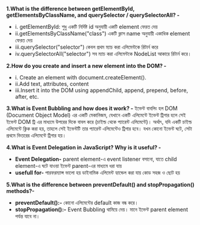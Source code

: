 
**1.What is the difference between getElementById, getElementsByClassName, and querySelector / querySelectorAll? -**
  - i. getElementById:  শুধু একটি নির্দিষ্ট id  অনুযায়ী একটি element ফেরত দেয় 
  - ii.getElementsByClassName("class") একটি ক্লাস name অনুযায়ী একাধিক element  ফেরত দেয় 
  - iii.querySelector("selector")  কেবল প্রথম ম্যাচ করা এলিমেন্টকে রিটার্ন করে
  - iv.querySelectorAll("selector")  সব ম্যাচ করা এলিমেন্টকে NodeList আকারে রিটার্ন করে।
 
 **2.How do you create and insert a new element into the DOM? -**
- i. Create an element with document.createElement().
- ii.Add text, attributes, content
- iii.Insert it into the DOM using appendChild, append, prepend, before, after, etc.

 **3.What is Event Bubbling and how does it work? -**
ইভেন্ট বাবলিং হল DOM (Document Object Model) এর একটি মেকানিজম, যেখানে একটি এলিমেন্টে ইভেন্ট ট্রিগার হলে সেই ইভেন্ট DOM ট্রি এর মাধ্যমে উপরের দিকে বাবল করে (চাইল্ড থেকে প্যারেন্ট এলিমেন্টে)। অর্থাৎ, যদি একটি চাইল্ড এলিমেন্টে ক্লিক করা হয়, তাহলে সেই ইভেন্টটি তার প্যারেন্ট এলিমেন্টেও ট্রিগার হবে।
যখন কোনো ইভেন্ট  ঘটে, সেটা প্রথমে ভিতরের এলিমেন্টে  ট্রিগার হয়।

 **4.What is Event Delegation in JavaScript? Why is it useful? -**
- **Event Delegation-**  parent element-এ event listener বসানো, যাতে child element-এ ঘটে যাওয়া ইভেন্ট parent-এর মাধ্যমে ধরা যায়
- **usefull for-**
পারফরম্যান্স ভালো হয়
ডাইনামিক এলিমেন্ট হ্যান্ডেল করা যায়
কোড সহজ ও ছোট হয়


**5.What is the difference between preventDefault() and stopPropagation() methods?-**
- **preventDefault():-**
 কোনো এলিমেন্টের default কাজ বন্ধ করে।
- **stopPropagation():-**
Event Bubbling থামিয়ে দেয়। মানে ইভেন্ট parent element পর্যন্ত যাবে না।

